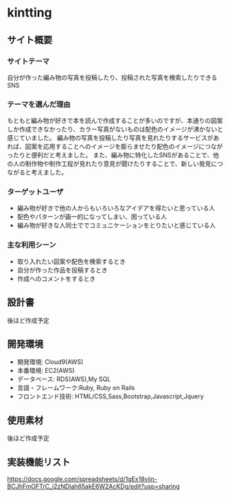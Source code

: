 # kintting

  ## サイト概要
  
  ### サイトテーマ
  自分が作った編み物の写真を投稿したり、投稿された写真を検索したりできるSNS
  
  ### テーマを選んだ理由
  もともと編み物が好きで本を読んで作成することが多いのですが、本通りの図案しか作成できなかったり、カラー写真がないものは配色のイメージが沸かないと感じていました。
  編み物の写真を投稿したり写真を見れたりするサービスがあれば、図案を応用することへのイメージを膨らませたり配色のイメージにつながったりと便利だと考えました。
  また、編み物に特化したSNSがあることで、他の人の制作物や制作工程が見れたり意見が聞けたりすることで、新しい発見につながると考えました。
  
  ### ターゲットユーザ
  * 編み物が好きで他の人からもいろいろなアイデアを得たいと思っている人
  * 配色やパターンが画一的になってしまい、困っている人
  * 編み物が好きな人同士ででコミュニケーションをとりたいと感じている人
  
  ### 主な利用シーン
  * 取り入れたい図案や配色を検索するとき
  * 自分が作った作品を投稿するとき
  * 作成へのコメントをするとき
  

  ## 設計書
  後ほど作成予定
  
  ## 開発環境
  * 開発環境: Cloud9(AWS)
  * 本番環境: EC2(AWS)
  * データベース: RDS(AWS),My SQL
  * 言語・フレームワーク:Ruby,	Ruby on Rails
  * フロントエンド技術: HTML/CSS,Sass,Bootstrap,Javascript,Jquery
  
  ## 使用素材
  後ほど作成予定

  ## 実装機能リスト
  https://docs.google.com/spreadsheets/d/1gEx18viin-BCJhFmOFTrC_i2zNDiah65akE6W2AcKDg/edit?usp=sharing
  
  
